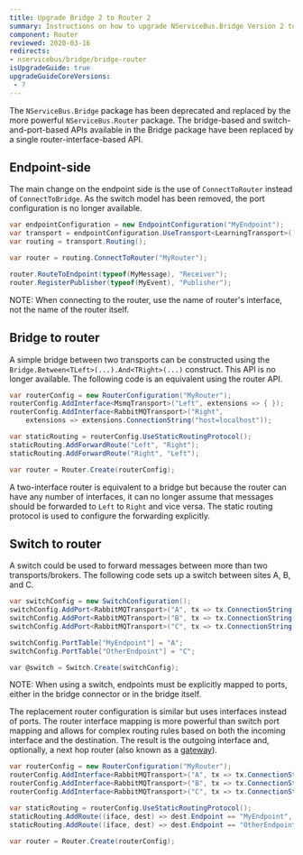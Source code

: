 ```yaml
---
title: Upgrade Bridge 2 to Router 2
summary: Instructions on how to upgrade NServiceBus.Bridge Version 2 to NServiceBus.Router Version 2.
component: Router
reviewed: 2020-03-16
redirects:
- nservicebus/bridge/bridge-router
isUpgradeGuide: true
upgradeGuideCoreVersions:
 - 7
---
```


The `NServiceBus.Bridge` package has been deprecated and replaced by the more powerful `NServiceBus.Router` package. The bridge-based and switch-and-port-based APIs available in the Bridge package have been replaced by a single router-interface-based API.

## Endpoint-side

The main change on the endpoint side is the use of `ConnectToRouter` instead of `ConnectToBridge`. As the switch model has been removed, the port configuration is no longer available.

```c#
var endpointConfiguration = new EndpointConfiguration("MyEndpoint");
var transport = endpointConfiguration.UseTransport<LearningTransport>();
var routing = transport.Routing();

var router = routing.ConnectToRouter("MyRouter");

router.RouteToEndpoint(typeof(MyMessage), "Receiver");
router.RegisterPublisher(typeof(MyEvent), "Publisher");
```

NOTE: When connecting to the router, use the name of router's interface, not the name of the router itself.


## Bridge to router

A simple bridge between two transports can be constructed using the `Bridge.Between<TLeft>(...).And<TRight>(...)` construct. This API is no longer available. The following code is an equivalent using the router API.

```c#
var routerConfig = new RouterConfiguration("MyRouter");
routerConfig.AddInterface<MsmqTransport>("Left", extensions => { });
routerConfig.AddInterface<RabbitMQTransport>("Right",
    extensions => extensions.ConnectionString("host=localhost"));

var staticRouting = routerConfig.UseStaticRoutingProtocol();
staticRouting.AddForwardRoute("Left", "Right");
staticRouting.AddForwardRoute("Right", "Left");

var router = Router.Create(routerConfig);
```

A two-interface router is equivalent to a bridge but because the router can have any number of interfaces, it can no longer assume that messages should be forwarded to `Left` to `Right` and vice versa. The static routing protocol is used to configure the forwarding explicitly.

## Switch to router

A switch could be used to forward messages between more than two transports/brokers. The following code sets up a switch between sites A, B, and C.

```c#
var switchConfig = new SwitchConfiguration();
switchConfig.AddPort<RabbitMQTransport>("A", tx => tx.ConnectionString("host=a"));
switchConfig.AddPort<RabbitMQTransport>("B", tx => tx.ConnectionString("host=b"));
switchConfig.AddPort<RabbitMQTransport>("C", tx => tx.ConnectionString("host=c"));

switchConfig.PortTable["MyEndpoint"] = "A";
switchConfig.PortTable["OtherEndpoint"] = "C";

var @switch = Switch.Create(switchConfig);
```

NOTE: When using a switch, endpoints must be explicitly mapped to ports, either in the bridge connector or in the bridge itself.

The replacement router configuration is similar but uses interfaces instead of ports. The router interface mapping is more powerful than switch port mapping and allows for complex routing rules based on both the incoming interface and the destination. The result is the outgoing interface and, optionally, a next hop router (also known as a [gateway](/nservicebus/gateway)).

```c#
var routerConfig = new RouterConfiguration("MyRouter");
routerConfig.AddInterface<RabbitMQTransport>("A", tx => tx.ConnectionString("host=a"));
routerConfig.AddInterface<RabbitMQTransport>("B", tx => tx.ConnectionString("host=b"));
routerConfig.AddInterface<RabbitMQTransport>("C", tx => tx.ConnectionString("host=c"));

var staticRouting = routerConfig.UseStaticRoutingProtocol();
staticRouting.AddRoute((iface, dest) => dest.Endpoint == "MyEndpoint", "To MyEndpoint", null, "A");
staticRouting.AddRoute((iface, dest) => dest.Endpoint == "OtherEndpoint", "To OtherEndpoint", null, "C");

var router = Router.Create(routerConfig);
```

